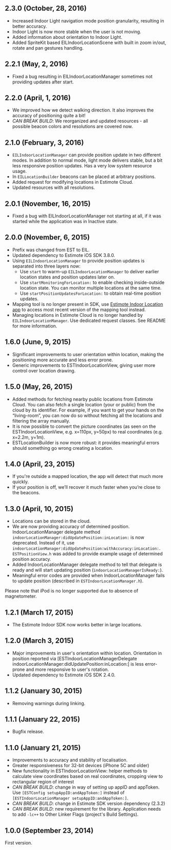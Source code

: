 ## 2.3.0 (October, 28, 2016)
- Increased Indoor Light navigation mode position granularity, resulting in better accuracy.
- Indoor Light is now more stable when the user is not moving.
- Added information about orientation to Indoor Light.
- Added SpriteKit based EILIndoorLocationScene with built in zoom in/out, rotate and pan gestures handling.

## 2.2.1 (May, 2, 2016)
- Fixed a bug resulting in EILIndoorLocationManager sometimes not providing updates after start.

## 2.2.0 (April, 1, 2016)
- We improved how we detect walking direction. It also improves the accuracy of positioning quite a bit!
- _CAN BREAK BUILD_: We reorganized and updated resources - all possible beacon colors and resolutions are covered now.

## 2.1.0 (February, 3, 2016)
- `EILIndoorLocationManager` can provide position update in two different modes. In addition to normal mode, light mode delivers stable, but a bit less responsive position updates. Has a very low system resource usage.
- In `EILLocationBuilder` beacons can be placed at arbitrary positions.
- Added request for modifying locations in Estimote Cloud.
- Updated resources with all resolutions.

## 2.0.1 (November, 16, 2015)
- Fixed a bug with EILIndoorLocationManager not starting at all, if it was started while the application was in Inactive state.

## 2.0.0 (November, 6, 2015)
- Prefix was changed from EST to EIL.
- Updated dependency to Estimote iOS SDK 3.8.0.
- Using `EILIndoorLocationManager` to provide position updates is separated into three layers now:
  - Use `start` to warm-up `EILIndoorLocationManager` to deliver earlier location states and position updates later on.
  - Use `startMonitoringForLocation:` to enable checking inside-outside location state. You can monitor multiple locations at the same time.
  - Use `startPositionUpdatesForLocation:` to obtain real-time position updates. 
- Mapping tool is no longer present in SDK, use [Estimote Indoor Location app](https://itunes.apple.com/us/app/estimote-indoor-location/id963704810?mt=8) to access most recent version of the mapping tool instead.
- Managing locations in Estimote Cloud is no longer handled by `EILIndoorLocationManager`. Use dedicated request classes. See README for more information.

## 1.6.0 (June, 9, 2015)
- Significant improvements to user orientation within location, making the positioning more accurate and less error prone.
- Generic improvements to ESTIndoorLocationView, giving user more control over location drawing.

## 1.5.0 (May, 26, 2015)
- Added methods for fetching nearby public locations from Estimote Cloud. You can also fetch a single location (your or public) from the cloud by its identifier. For example, if you want to get your hands on the “living-room”, you can now do so without fetching all the locations and filtering the array manually.
- It is now possible to convert the picture coordinates (as seen on the ESTIndoorLocationView, e.g. x=110px, y=50px) to real coordinates (e.g. x=2.2m, y=1m).
- ESTLocationBuilder is now more robust: it provides meaningful errors should something go wrong creating a location.

## 1.4.0 (April, 23, 2015)
- If you're outside a mapped location, the app will detect that much more quickly.
- If your position is off, we’ll recover it much faster when you’re close to the beacons.

## 1.3.0 (April, 10, 2015)
 - Locations can be stored in the cloud.
 - We are now providing accuracy of determined position. IndoorLocationManager delegate method `indoorLocationManager:didUpdatePosition:inLocation:` is now deprecated. Instead of it, use `indoorLocationManager:didUpdatePosition:withAccuracy:inLocation:`. `ESTPositionView.h` was added to provide example usage of determined position accuracy.
 - Added IndoorLocationManager delegate method to tell that delegate is ready and will start updating position (`indoorLocationManagerIsReady:`).
 - Meaningful error codes are provided when IndoorLocationManager fails to update position (described in `ESTIndoorLocationManager.h`).

Please note that iPod is no longer supported due to absence of magnetometer.

## 1.2.1 (March 17, 2015)
 - The Estimote Indoor SDK now works better in large locations.

## 1.2.0 (March 3, 2015)

 - Major improvements in user's orientation within location. Orientation in position reported via  [ESTIndoorLocationManagerDelegate indoorLocationManager:didUpdatePosition:inLocation:] is less error-prone and more responsive to user's rotation.
 - Updated dependency to Estimote iOS SDK 2.4.0.

## 1.1.2 (January 30, 2015)

 - Removing warnings during linking.

## 1.1.1 (January 22, 2015)

 - Bugfix release.

## 1.1.0 (January 21, 2015)

 - Improvements to accuracy and stability of localisation.
 - Greater responsiveness for 32-bit devices (iPhone 5C and older)
 - New functionality in ESTIndoorLocationView: helper methods to calculate view coordinates based on real coordinates, cropping view to rectangular region of interest
 - _CAN BREAK BUILD_: change in way of setting up appID and appToken. Use `[ESTConfig setupAppID:andAppToken:]` instead of `[ESTIndoorLocationManager setupAppID:andAppToken:]`. 
 - _CAN BREAK BUILD_: change in Estimote SDK version dependency (2.3.2)
 - _CAN BREAK BUILD_: new requirement for the library. Application needs to add `-lc++` to Other Linker Flags (project's Build Settings).

## 1.0.0 (September 23, 2014)

First version.
